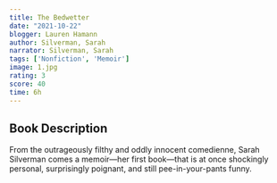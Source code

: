 ```yaml
---
title: The Bedwetter
date: "2021-10-22"
blogger: Lauren Hamann
author: Silverman, Sarah
narrator: Silverman, Sarah
tags: ['Nonfiction', 'Memoir']
image: 1.jpg
rating: 3
score: 40
time: 6h
---
```




## Book Description

From the outrageously filthy and oddly innocent comedienne, Sarah Silverman comes a memoir—her first book—that is at once shockingly personal, surprisingly poignant, and still pee-in-your-pants funny.